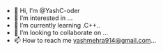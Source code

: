 - 👋 Hi, I’m @YashC-oder
- 👀 I’m interested in ...
- 🌱 I’m currently learning .C++..
- 💞️ I’m looking to collaborate on ...
- 📫 How to reach me yashmehra914@gmail.com...

<!---
YashC-oder/YashC-oder is a ✨ special ✨ repository because its `README.md` (this file) appears on your GitHub profile.
You can click the Preview link to take a look at your changes.
--->
